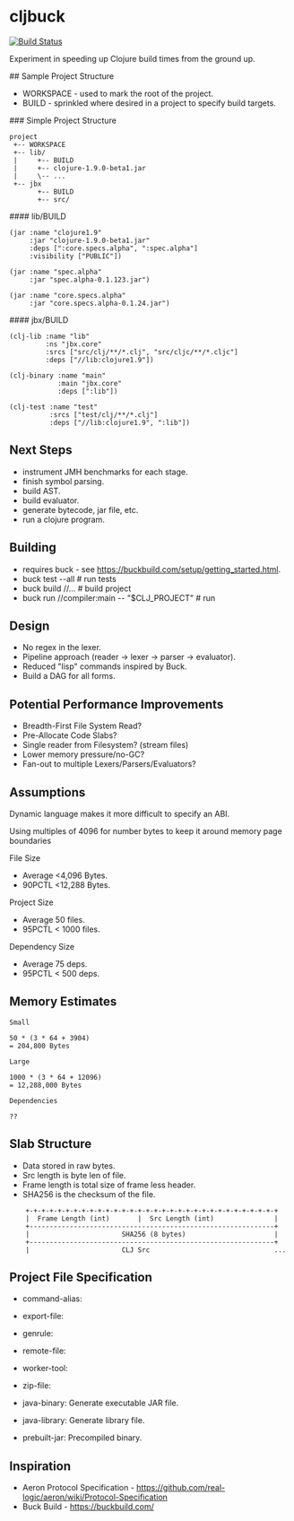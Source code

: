 # cljbuck

[![Build Status](https://travis-ci.org/nfisher/cljbuck.svg?branch=master)](https://travis-ci.org/nfisher/cljbuck)

Experiment in speeding up Clojure build times from the ground up.

## Sample Project Structure

- WORKSPACE - used to mark the root of the project.
- BUILD - sprinkled where desired in a project to specify build targets.

### Simple Project Structure

```
project
 +-- WORKSPACE
 +-- lib/
 |     +-- BUILD
 |     +-- clojure-1.9.0-beta1.jar
 |     \-- ...
 +-- jbx
       +-- BUILD
       +-- src/
```

#### lib/BUILD

```
(jar :name "clojure1.9"
     :jar "clojure-1.9.0-beta1.jar"
     :deps [":core.specs.alpha", ":spec.alpha"]
     :visibility ["PUBLIC"])

(jar :name "spec.alpha"
     :jar "spec.alpha-0.1.123.jar")

(jar :name "core.specs.alpha"
     :jar "core.specs.alpha-0.1.24.jar")
```

#### jbx/BUILD

```
(clj-lib :name "lib"
         :ns "jbx.core"
         :srcs ["src/clj/**/*.clj", "src/cljc/**/*.cljc"]
         :deps ["//lib:clojure1.9"])

(clj-binary :name "main"
            :main "jbx.core"
            :deps [":lib"])

(clj-test :name "test"
          :srcs ["test/clj/**/*.clj"]
          :deps ["//lib:clojure1.9", ":lib"])

```

## Next Steps

- instrument JMH benchmarks for each stage.
- finish symbol parsing.
- build AST.
- build evaluator.
- generate bytecode, jar file, etc.
- run a clojure program.

## Building

- requires buck - see https://buckbuild.com/setup/getting_started.html.
- buck test --all # run tests
- buck build //... # build project
- buck run //compiler:main -- "$CLJ_PROJECT" # run

## Design

- No regex in the lexer.
- Pipeline approach (reader -> lexer -> parser -> evaluator).
- Reduced "lisp" commands inspired by Buck.
- Build a DAG for all forms.

## Potential Performance Improvements

- Breadth-First File System Read?
- Pre-Allocate Code Slabs?
- Single reader from Filesystem? (stream files)
- Lower memory pressure/no-GC?
- Fan-out to multiple Lexers/Parsers/Evaluators?

## Assumptions

Dynamic language makes it more difficult to specify an ABI.

Using multiples of 4096 for number bytes to keep it around memory page boundaries

  File Size

  - Average <4,096 Bytes.
  - 90PCTL <12,288 Bytes.

  Project Size

  - Average 50 files.
  - 95PCTL < 1000 files.

  Dependency Size

  - Average 75 deps.
  - 95PCTL < 500 deps.

## Memory Estimates

```
Small

50 * (3 * 64 + 3904)
= 204,800 Bytes

Large

1000 * (3 * 64 + 12096)
= 12,288,000 Bytes

Dependencies

??
```

## Slab Structure

- Data stored in raw bytes.
- Src length is byte len of file.
- Frame length is total size of frame less header.
- SHA256 is the checksum of the file.

```
    +-+-+-+-+-+-+-+-+-+-+-+-+-+-+-+-+-+-+-+-+-+-+-+-+-+-+-+-+-+-+-+
    |  Frame Length (int)       |  Src Length (int)               |
    +-------------------------------------------------------------+
    |                       SHA256 (8 bytes)                      |
    +-------------------------------------------------------------+
    |                       CLJ Src                               ...
```

## Project File Specification

- command-alias: 
- export-file:
- genrule:
- remote-file:
- worker-tool:
- zip-file:

- java-binary: Generate executable JAR file.
- java-library: Generate library file.
- prebuilt-jar: Precompiled binary.

## Inspiration

- Aeron Protocol Specification - https://github.com/real-logic/aeron/wiki/Protocol-Specification
- Buck Build - https://buckbuild.com/
